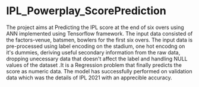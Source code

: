# IPL_Powerplay_ScorePrediction
The project aims at Predicting the IPL score at the end of six overs using ANN implemented using Tensorflow framework. The input data consisted of the factors-venue, batsmen, bowlers for the first six overs. The input data is pre-processed using label encoding on the stadium, one hot encodng on it's dummies, deriving useful secondary information from the raw data, dropping unecessary data that doesn't affect the label and handling NULL values of the dataset .It is a Regression problem that finally predicts the score as numeric data. The model has successfully performed on validation data which was the details of IPL 2021 with an apprecible accuracy.
